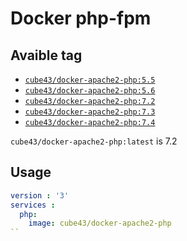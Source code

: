 # Docker php-fpm

## Avaible tag

- [`cube43/docker-apache2-php:5.5`](https://github.com/cube43/docker-apache2-php/tree/5.5)
- [`cube43/docker-apache2-php:5.6`](https://github.com/cube43/docker-apache2-php/tree/5.6)
- [`cube43/docker-apache2-php:7.2`](https://github.com/cube43/docker-apache2-php/tree/7.2)
- [`cube43/docker-apache2-php:7.3`](https://github.com/cube43/docker-apache2-php/tree/7.3)
- [`cube43/docker-apache2-php:7.4`](https://github.com/cube43/docker-apache2-php/tree/7.4)

`cube43/docker-apache2-php:latest` is 7.2

## Usage

```yml
version : '3'
services :
  php:
    image: cube43/docker-apache2-php
``